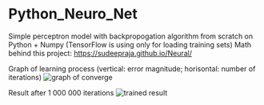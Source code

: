# Python_Neuro_Net

Simple perceptron model with backpropogation algorithm from scratch on Python + Numpy (TensorFlow is using only for loading training sets)
Math behind this project: https://sudeepraja.github.io/Neural/


Graph of learning process (vertical: error magnitude; horisontal: number of iterations)
![graph of converge](https://user-images.githubusercontent.com/24607459/175795457-ae2d3b6b-e634-4c6a-a5bd-1e49a67468c2.PNG)

Result after 1 000 000 iterations
![trained result](https://user-images.githubusercontent.com/24607459/175795458-8fc23eb7-8b68-4d6a-bc80-763a56f16caf.PNG)
